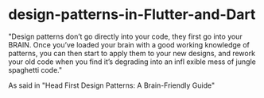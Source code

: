 # design-patterns-in-Flutter-and-Dart
"Design patterns don’t go directly into your code, they first go into your BRAIN. Once you’ve loaded your 
brain with a good working knowledge of patterns, you can then start to apply them to your new designs, 
and rework your old code when you find it’s degrading into an infl exible mess of jungle spaghetti code."

As said in "Head First Design Patterns: A Brain-Friendly Guide"
